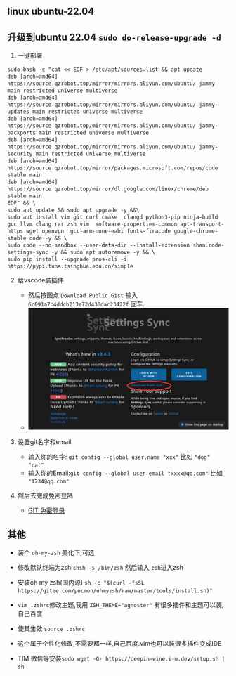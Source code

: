 ## linux ubuntu-22.04
## 升级到ubuntu 22.04 `sudo do-release-upgrade -d`
1. 一键部署
```
sudo bash -c "cat << EOF > /etc/apt/sources.list && apt update 
deb [arch=amd64] https://source.qzrobot.top/mirror/mirrors.aliyun.com/ubuntu/ jammy main restricted universe multiverse
deb [arch=amd64] https://source.qzrobot.top/mirror/mirrors.aliyun.com/ubuntu/ jammy-updates main restricted universe multiverse
deb [arch=amd64] https://source.qzrobot.top/mirror/mirrors.aliyun.com/ubuntu/ jammy-backports main restricted universe multiverse
deb [arch=amd64] https://source.qzrobot.top/mirror/mirrors.aliyun.com/ubuntu/ jammy-security main restricted universe multiverse
deb [arch=amd64] https://source.qzrobot.top/mirror/packages.microsoft.com/repos/code stable main
deb [arch=amd64] https://source.qzrobot.top/mirror/dl.google.com/linux/chrome/deb stable main
EOF" && \
sudo apt update && sudo apt upgrade -y &&\
sudo apt install vim git curl cmake  clangd python3-pip ninja-build gcc llvm clang rar zsh vim  software-properties-common apt-transport-https wget openvpn  gcc-arm-none-eabi fonts-firacode google-chrome-stable code -y && \
sudo code --no-sandbox --user-data-dir --install-extension shan.code-settings-sync -y && sudo apt autoremove -y && \
sudo pip install --upgrade pros-cli -i https://pypi.tuna.tsinghua.edu.cn/simple
```

2. 给vscode装插件
   - 然后按图点 `Download Public Gist` 输入`6c091a7b4ddcb213e72d430dac23422f` 回车.
   - ![avatar](../pic/sync_main.jpg)
3. 设置git名字和email
   - 输入你的名字: `git config --global user.name "xxx"` 比如 `"dog" "cat"`
   - 输入你的Email:`git config --global user.email "xxxx@qq.com"` 比如 `"1234@qq.com"`

4. 然后去完成免密登陆 
   - [GIT 免密登录](../git/git_id_ras_support.md)


## 其他
  - 装个 `oh-my-zsh` 美化下,可选 
  -  修改默认终端为zsh `chsh -s /bin/zsh` 然后输入 `zsh`进入zsh 
  - 安装oh my zsh(国内源) `sh -c "$(curl -fsSL https://gitee.com/pocmon/ohmyzsh/raw/master/tools/install.sh)"`
  - `vim .zshrc`修改主题,我用 `ZSH_THEME="agnoster"` 有很多插件和主题可以装,自己百度
  - 使其生效 `source .zshrc`

  - 这个属于个性化修改,不需要都一样,自己百度.vim也可以装很多插件变成IDE
  - TIM 微信等安装`sudo wget -O- https://deepin-wine.i-m.dev/setup.sh | sh`  
<!-- 2. Install SDL2 `sudo apt-get update && sudo apt-get install -y build-essential libsdl2-dev`
3. Install `vscode`
4. Install `prosv5` -->
